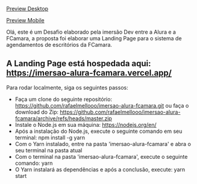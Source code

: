 [Preview Desktop](https://github.com/rafaelmellooo/imersao-alura-fcamara/blob/master/screenshots/desktop.png)

[Preview Mobile](https://github.com/rafaelmellooo/imersao-alura-fcamara/blob/master/screenshots/mobile.png)

Olá, este é um Desafio elaborado pela imersão Dev entre a Alura e a FCamara,
a proposta foi elaborar uma Landing Page para o sistema de agendamentos de escritórios da FCamara.

## A Landing Page está hospedada aqui: https://imersao-alura-fcamara.vercel.app/

Para rodar localmente, siga os seguintes passos:

- Faça um clone do seguinte repositório: https://github.com/rafaelmellooo/imersao-alura-fcamara.git ou faça o download do Zip: https://github.com/rafaelmellooo/imersao-alura-fcamara/archive/refs/heads/master.zip
- Instale o Node.js em sua máquina: https://nodejs.org/en/
- Após a instalação do Node.js, execute o seguinte comando em seu terminal: npm install -g yarn
- Com o Yarn instalado, entre na pasta 'imersao-alura-fcamara' e abra o seu terminal na pasta atual
- Com o terminal na pasta 'imersao-alura-fcamara', execute o seguinte comando: yarn
- O Yarn instalará as dependências e após a conclusão, execute: yarn start